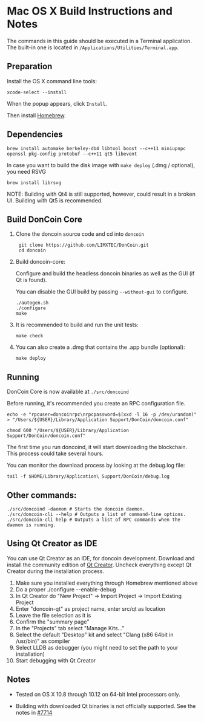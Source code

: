 Mac OS X Build Instructions and Notes
====================================
The commands in this guide should be executed in a Terminal application.
The built-in one is located in `/Applications/Utilities/Terminal.app`.

Preparation
-----------
Install the OS X command line tools:

`xcode-select --install`

When the popup appears, click `Install`.

Then install [Homebrew](http://brew.sh).

Dependencies
----------------------

    brew install automake berkeley-db4 libtool boost --c++11 miniupnpc openssl pkg-config protobuf --c++11 qt5 libevent

In case you want to build the disk image with `make deploy` (.dmg / optional), you need RSVG

    brew install librsvg

NOTE: Building with Qt4 is still supported, however, could result in a broken UI. Building with Qt5 is recommended.

Build DonCoin Core
------------------------

1. Clone the doncoin source code and cd into `doncoin`

        git clone https://github.com/LIMXTEC/DonCoin.git
        cd doncoin

2.  Build doncoin-core:

    Configure and build the headless doncoin binaries as well as the GUI (if Qt is found).

    You can disable the GUI build by passing `--without-gui` to configure.

        ./autogen.sh
        ./configure
        make

3.  It is recommended to build and run the unit tests:

        make check

4.  You can also create a .dmg that contains the .app bundle (optional):

        make deploy

Running
-------

DonCoin Core is now available at `./src/doncoind`

Before running, it's recommended you create an RPC configuration file.

    echo -e "rpcuser=doncoinrpc\nrpcpassword=$(xxd -l 16 -p /dev/urandom)" > "/Users/${USER}/Library/Application Support/DonCoin/doncoin.conf"

    chmod 600 "/Users/${USER}/Library/Application Support/DonCoin/doncoin.conf"

The first time you run doncoind, it will start downloading the blockchain. This process could take several hours.

You can monitor the download process by looking at the debug.log file:

    tail -f $HOME/Library/Application\ Support/DonCoin/debug.log

Other commands:
-------

    ./src/doncoind -daemon # Starts the doncoin daemon.
    ./src/doncoin-cli --help # Outputs a list of command-line options.
    ./src/doncoin-cli help # Outputs a list of RPC commands when the daemon is running.

Using Qt Creator as IDE
------------------------
You can use Qt Creator as an IDE, for doncoin development.
Download and install the community edition of [Qt Creator](https://www.qt.io/download/).
Uncheck everything except Qt Creator during the installation process.

1. Make sure you installed everything through Homebrew mentioned above
2. Do a proper ./configure --enable-debug
3. In Qt Creator do "New Project" -> Import Project -> Import Existing Project
4. Enter "doncoin-qt" as project name, enter src/qt as location
5. Leave the file selection as it is
6. Confirm the "summary page"
7. In the "Projects" tab select "Manage Kits..."
8. Select the default "Desktop" kit and select "Clang (x86 64bit in /usr/bin)" as compiler
9. Select LLDB as debugger (you might need to set the path to your installation)
10. Start debugging with Qt Creator

Notes
-----

* Tested on OS X 10.8 through 10.12 on 64-bit Intel processors only.

* Building with downloaded Qt binaries is not officially supported. See the notes in [#7714](https://github.com/doncoin-project/doncoin-core/issues/7714)

